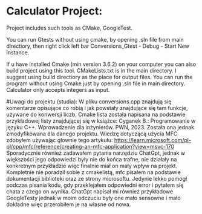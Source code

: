 # Calculator Project:
Project includes such tools as CMake, GoogleTest.

You can run Gtests without using cmake, by opening .sln file from main directiory, then right click
left bar Conversions_Gtest - Debug - Start New Instance.

If u have installed Cmake (min version 3.6.2) on your computer you can also
build project using this tool. CMakeLists.txt is in the main directory. I suggest using 
build directiory as the place for output files. You can run the program without using Cmake
just by opening .sln file in main directory. Calculator only accepts integers as input.

#Uwagi do projektu (studia):
W pliku conversions.cpp znajdują się komentarze opisujące co robią i jak powstały znajdujące się tam funkcje,
używane do konwersji liczb, Cmake lista została napisana na podstawie przykładowej listy znajdującej się w książce:
Cyganek B.: Programowanie w języku C++. Wprowadzenie dla inżynierów. PWN, 2023. 
Została ona jednak zmodyfikowana dla danego projektu.
Wiedzę dotyczącą użycia MFC zdobyłem używając głownie tego artykułu:
https://learn.microsoft.com/pl-pl/cpp/mfc/reference/creating-an-mfc-application?view=msvc-170
Sporadycznie również zadawałem pytania narzędziu ChatGpt, jednak w większości jego odpowiedzi
były nie do końca trafne, nie działały na konkretnym przykładzie więc finalnie miał on mały wpływ na projekt.
Kompletnie nie poradził sobie z cmakelistą, mfc pisałem na podstawie dokumentacji biblioteki oraz ze strony
microsoftu. Jedynie lekko pomógł podczas pisania kodu, gdy przeklejałem odpowiedni error i pytałem się chata
z czego on wynika. ChatGpt napisał mi również przykładowe GoogleTesty jednak w moim odczuciu były one mało sensowne
i mało dokładne więc przerobiłem je na własne od nowa.
